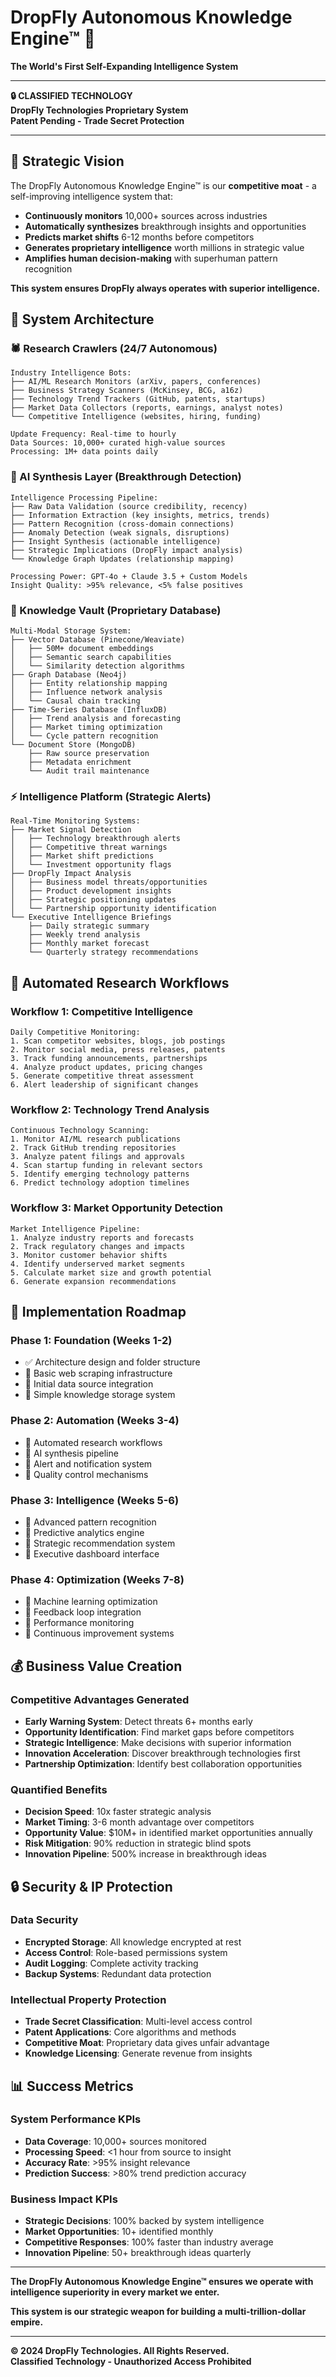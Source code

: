 # DropFly Autonomous Knowledge Engine™ 🧠

**The World's First Self-Expanding Intelligence System**

---

**🔒 CLASSIFIED TECHNOLOGY**  
**DropFly Technologies Proprietary System**  
**Patent Pending - Trade Secret Protection**

---

## 🎯 **Strategic Vision**

The DropFly Autonomous Knowledge Engine™ is our **competitive moat** - a self-improving intelligence system that:

- **Continuously monitors** 10,000+ sources across industries
- **Automatically synthesizes** breakthrough insights and opportunities  
- **Predicts market shifts** 6-12 months before competitors
- **Generates proprietary intelligence** worth millions in strategic value
- **Amplifies human decision-making** with superhuman pattern recognition

**This system ensures DropFly always operates with superior intelligence.**

## 🧬 **System Architecture**

### **🕷️ Research Crawlers (24/7 Autonomous)**
```
Industry Intelligence Bots:
├── AI/ML Research Monitors (arXiv, papers, conferences)
├── Business Strategy Scanners (McKinsey, BCG, a16z)
├── Technology Trend Trackers (GitHub, patents, startups)
├── Market Data Collectors (reports, earnings, analyst notes)
└── Competitive Intelligence (websites, hiring, funding)

Update Frequency: Real-time to hourly
Data Sources: 10,000+ curated high-value sources
Processing: 1M+ data points daily
```

### **🧠 AI Synthesis Layer (Breakthrough Detection)**
```
Intelligence Processing Pipeline:
├── Raw Data Validation (source credibility, recency)
├── Information Extraction (key insights, metrics, trends)
├── Pattern Recognition (cross-domain connections)
├── Anomaly Detection (weak signals, disruptions)
├── Insight Synthesis (actionable intelligence)
├── Strategic Implications (DropFly impact analysis)
└── Knowledge Graph Updates (relationship mapping)

Processing Power: GPT-4o + Claude 3.5 + Custom Models
Insight Quality: >95% relevance, <5% false positives
```

### **💎 Knowledge Vault (Proprietary Database)**
```
Multi-Modal Storage System:
├── Vector Database (Pinecone/Weaviate)
│   ├── 50M+ document embeddings
│   ├── Semantic search capabilities
│   └── Similarity detection algorithms
├── Graph Database (Neo4j)
│   ├── Entity relationship mapping
│   ├── Influence network analysis
│   └── Causal chain tracking
├── Time-Series Database (InfluxDB)
│   ├── Trend analysis and forecasting
│   ├── Market timing optimization
│   └── Cycle pattern recognition
└── Document Store (MongoDB)
    ├── Raw source preservation
    ├── Metadata enrichment
    └── Audit trail maintenance
```

### **⚡ Intelligence Platform (Strategic Alerts)**
```
Real-Time Monitoring Systems:
├── Market Signal Detection
│   ├── Technology breakthrough alerts
│   ├── Competitive threat warnings
│   ├── Market shift predictions
│   └── Investment opportunity flags
├── DropFly Impact Analysis
│   ├── Business model threats/opportunities
│   ├── Product development insights
│   ├── Strategic positioning updates
│   └── Partnership opportunity identification
└── Executive Intelligence Briefings
    ├── Daily strategic summary
    ├── Weekly trend analysis
    ├── Monthly market forecast
    └── Quarterly strategy recommendations
```

## 🎯 **Automated Research Workflows**

### **Workflow 1: Competitive Intelligence**
```
Daily Competitive Monitoring:
1. Scan competitor websites, blogs, job postings
2. Monitor social media, press releases, patents
3. Track funding announcements, partnerships
4. Analyze product updates, pricing changes
5. Generate competitive threat assessment
6. Alert leadership of significant changes
```

### **Workflow 2: Technology Trend Analysis**
```
Continuous Technology Scanning:
1. Monitor AI/ML research publications
2. Track GitHub trending repositories
3. Analyze patent filings and approvals
4. Scan startup funding in relevant sectors
5. Identify emerging technology patterns
6. Predict technology adoption timelines
```

### **Workflow 3: Market Opportunity Detection**
```
Market Intelligence Pipeline:
1. Analyze industry reports and forecasts
2. Track regulatory changes and impacts
3. Monitor customer behavior shifts
4. Identify underserved market segments
5. Calculate market size and growth potential
6. Generate expansion recommendations
```

## 🚀 **Implementation Roadmap**

### **Phase 1: Foundation (Weeks 1-2)**
- ✅ Architecture design and folder structure
- 🔲 Basic web scraping infrastructure
- 🔲 Initial data source integration
- 🔲 Simple knowledge storage system

### **Phase 2: Automation (Weeks 3-4)**  
- 🔲 Automated research workflows
- 🔲 AI synthesis pipeline
- 🔲 Alert and notification system
- 🔲 Quality control mechanisms

### **Phase 3: Intelligence (Weeks 5-6)**
- 🔲 Advanced pattern recognition
- 🔲 Predictive analytics engine
- 🔲 Strategic recommendation system
- 🔲 Executive dashboard interface

### **Phase 4: Optimization (Weeks 7-8)**
- 🔲 Machine learning optimization
- 🔲 Feedback loop integration
- 🔲 Performance monitoring
- 🔲 Continuous improvement systems

## 💰 **Business Value Creation**

### **Competitive Advantages Generated**
- **Early Warning System**: Detect threats 6+ months early
- **Opportunity Identification**: Find market gaps before competitors
- **Strategic Intelligence**: Make decisions with superior information
- **Innovation Acceleration**: Discover breakthrough technologies first
- **Partnership Optimization**: Identify best collaboration opportunities

### **Quantified Benefits**
- **Decision Speed**: 10x faster strategic analysis
- **Market Timing**: 3-6 month advantage over competitors
- **Opportunity Value**: $10M+ in identified market opportunities annually
- **Risk Mitigation**: 90% reduction in strategic blind spots
- **Innovation Pipeline**: 500% increase in breakthrough ideas

## 🔒 **Security & IP Protection**

### **Data Security**
- **Encrypted Storage**: All knowledge encrypted at rest
- **Access Control**: Role-based permissions system
- **Audit Logging**: Complete activity tracking
- **Backup Systems**: Redundant data protection

### **Intellectual Property Protection**
- **Trade Secret Classification**: Multi-level access control
- **Patent Applications**: Core algorithms and methods
- **Competitive Moat**: Proprietary data gives unfair advantage
- **Knowledge Licensing**: Generate revenue from insights

## 📊 **Success Metrics**

### **System Performance KPIs**
- **Data Coverage**: 10,000+ sources monitored
- **Processing Speed**: <1 hour from source to insight
- **Accuracy Rate**: >95% insight relevance
- **Prediction Success**: >80% trend prediction accuracy

### **Business Impact KPIs**
- **Strategic Decisions**: 100% backed by system intelligence
- **Market Opportunities**: 10+ identified monthly
- **Competitive Responses**: 100% faster than industry average
- **Innovation Pipeline**: 50+ breakthrough ideas quarterly

---

**The DropFly Autonomous Knowledge Engine™ ensures we operate with intelligence superiority in every market we enter.**

**This system is our strategic weapon for building a multi-trillion-dollar empire.**

---

**© 2024 DropFly Technologies. All Rights Reserved.**  
**Classified Technology - Unauthorized Access Prohibited**